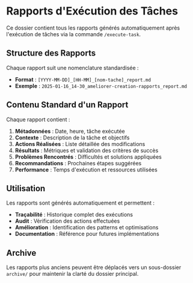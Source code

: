 # Rapports d'Exécution des Tâches

Ce dossier contient tous les rapports générés automatiquement après l'exécution de tâches via la commande `/execute-task`.

## Structure des Rapports

Chaque rapport suit une nomenclature standardisée :
- **Format** : `[YYYY-MM-DD]_[HH-MM]_[nom-tache]_report.md`
- **Exemple** : `2025-01-16_14-30_ameliorer-creation-rapports_report.md`

## Contenu Standard d'un Rapport

Chaque rapport contient :
1. **Métadonnées** : Date, heure, tâche exécutée
2. **Contexte** : Description de la tâche et objectifs
3. **Actions Réalisées** : Liste détaillée des modifications
4. **Résultats** : Métriques et validation des critères de succès
5. **Problèmes Rencontrés** : Difficultés et solutions appliquées
6. **Recommandations** : Prochaines étapes suggérées
7. **Performance** : Temps d'exécution et ressources utilisées

## Utilisation

Les rapports sont générés automatiquement et permettent :
- **Traçabilité** : Historique complet des exécutions
- **Audit** : Vérification des actions effectuées
- **Amélioration** : Identification des patterns et optimisations
- **Documentation** : Référence pour futures implémentations

## Archive

Les rapports plus anciens peuvent être déplacés vers un sous-dossier `archive/` pour maintenir la clarté du dossier principal.